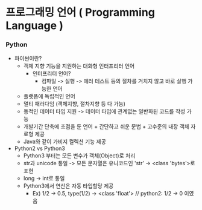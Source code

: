 # 프로그래밍 언어 ( Programming Language )

### Python

* 파이썬이란? 
    * 객체 지향 기능을 지원하는 대화형 인터프리터 언어
        * 인터프리터 언어? 
            * 컴파일 -> 실행 -> 에러 테스트 등의 절차를 거치지 않고 바로 실행 가능한 언어
    * 플랫폼에 독립적인 언어
    * 멀티 패러다임 (객체지향, 절차지향 등 다 가능)
    * 동적인 데이터 타입 지원 -> 데이터 타입에 관계없는 일반화된 코드를 작성 가능
    * 개발기간 단축에 초점을 둔 언어 + 간단하고 쉬운 문법 + 고수준의 내장 객체 자료형 제공
    * Java와 같이 가비지 컬렉션 기능 제공
* Python2 vs Python3
    * Python3 부터는 모든 변수가 객체(Object)로 처리
    * str과 unicode 통일 -> 모든 문자열은 유니코드인 'str' -> <class 'bytes'>로 표현
    * long -> int로 통일
    * Python3에서 연산은 자동 타입할당 제공
        * Ex) 1/2 -> 0.5, type(1/2) -> <class 'float'> // python2: 1/2 -> 0 이였음